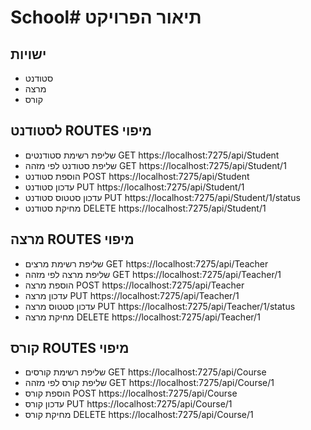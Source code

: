 # School# תיאור הפרויקט
## ישויות
- סטודנט
- מרצה
- קורס
## לסטודנט ROUTES  מיפוי
 - שליפת רשימת סטודנטים 
GET https://localhost:7275/api/Student
- שליפת סטודנט לפי מזהה
 GET https://localhost:7275/api/Student/1
- הוספת סטודנט
POST  https://localhost:7275/api/Student
- עדכון סטודנט
PUT https://localhost:7275/api/Student/1
- עדכון סטטוס סטודנט
PUT  https://localhost:7275/api/Student/1/status
- מחיקת סטודנט
DELETE https://localhost:7275/api/Student/1
##  מרצה ROUTES  מיפוי
 - שליפת רשימת מרצים
GET https://localhost:7275/api/Teacher
- שליפת מרצה לפי מזהה
 GET   https://localhost:7275/api/Teacher/1
- הוספת מרצה
POST  https://localhost:7275/api/Teacher
- עדכון מרצה
PUT  https://localhost:7275/api/Teacher/1
- עדכון סטטוס מרצה
PUT    https://localhost:7275/api/Teacher/1/status
- מחיקת מרצה
DELETE   https://localhost:7275/api/Teacher/1
##   קורס ROUTES  מיפוי
 - שליפת רשימת קורסים
GET https://localhost:7275/api/Course
- שליפת קורס  לפי מזהה
 GET   https://localhost:7275/api/Course/1
- הוספת קורס
POST  https://localhost:7275/api/Course
- עדכון קורס
PUT https://localhost:7275/api/Course/1
- מחיקת קורס
DELETE   https://localhost:7275/api/Course/1
